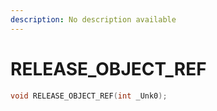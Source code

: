 ```yaml
---
description: No description available 
---
```


# RELEASE_OBJECT_REF

```cpp
void RELEASE_OBJECT_REF(int _Unk0);
```